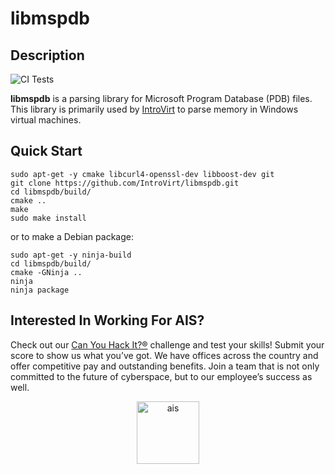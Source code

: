 # libmspdb

## Description 

![CI Tests](https://github.com/IntroVirt/libmspdb/actions/workflows/ccpp.yml/badge.svg)

**libmspdb** is a parsing library for Microsoft Program Database (PDB) files. This library is primarily used by [IntroVirt](https://github.com/IntroVirt/IntroVirt) to parse memory in Windows virtual machines. 

## Quick Start

```
sudo apt-get -y cmake libcurl4-openssl-dev libboost-dev git
git clone https://github.com/IntroVirt/libmspdb.git
cd libmspdb/build/
cmake ..
make
sudo make install
```
or to make a Debian package:
```
sudo apt-get -y ninja-build
cd libmspdb/build/
cmake -GNinja ..
ninja
ninja package
```


## Interested In Working For AIS?
Check out our [Can You Hack It?®](https://www.canyouhackit.com) challenge and test your skills! Submit your score to show us what you’ve got. We have offices across the country and offer competitive pay and outstanding benefits. Join a team that is not only committed to the future of cyberspace, but to our employee’s success as well.

<p align="center">
  <a href="https://www.ainfosec.com/">
    <img src="https://github.com/IntroVirt/IntroVirt/raw/main/.github/images/ais.png" alt="ais" height="100" />
  </a>
</p>
